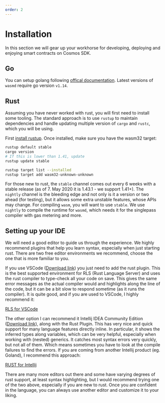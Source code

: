 ```yaml
---
order: 2
---
```


# Installation

In this section we will gear up your workhorse for developing, deploying and enjoying smart contracts on Cosmos SDK.

## Go

You can setup golang following [offical documentation](https://github.com/golang/go/wiki#working-with-go).
Latest versions of `wasmd` require go version `v1.14`.

## Rust

Assuming you have never worked with rust, you will first need to install some tooling. The standard approach is to use `rustup` to maintain dependencies and handle updating multiple version of `cargo` and `rustc`, which you will be using.

First [install rustup](https://rustup.rs/). Once installed, make sure you have the wasm32 target:

```bash
rustup default stable
cargo version
# If this is lower than 1.41, update
rustup update stable

rustup target list --installed
rustup target add wasm32-unknown-unknown
```

For those new to rust, the `stable` channel comes out every 6 weeks with a stable release (as of 7. May 2020 it is 1.43.1 - we support 1.41+). The `nightly` channel is the bleeding edge and not only is it a version or two ahead (for testing), but it allows some extra unstable features, whose APIs may change. For compiling `wasm`, you will want to use `stable`. We use
`nightly` to compile the runtime for `wasmd`, which needs it for the singlepass compiler with gas metering and more.

## Setting up your IDE

We will need a good editor to guide us through the experience. We highly recommend plugins that help you learn syntax, especially when just starting rust. There are two free editor environments we recommend, choose the one that is more familiar to you.

If you use VSCode ([Download link](https://code.visualstudio.com/download)) you just need to add the rust plugin. This is the best supported environment for RLS (Rust Language Server) and uses the rust compiler to type-check all your code on save. This gives the same error messages as the actual compiler would and highlights along the line of the code, but it can be a bit slow to respond sometime (as it runs the compiler). It is quite good, and if you are used to VSCode, I highly recommend it:

[RLS for VSCode](https://marketplace.visualstudio.com/items?itemName=rust-lang.rust)

The other option I can recommend it Intellij IDEA Community Edition ([Download link](https://www.jetbrains.com/idea/download/)), along with the Rust Plugin. This has very nice and quick support for many language features directly inline. In particular, it shows the inferred types along variables, which can be very helpful, especially when working with (nested) generics. It catches most syntax errors very quickly, but not all of them. Which means sometimes you have to look at the compile failures to find the errors. If you are coming from another Intellij product (eg. Goland), I recommend this approach:

[RUST for Intellij](https://intellij-rust.github.io/)

There are many more editors out there and some have varying degrees of rust support, at least syntax highlighting, but I would recommend trying one of the two above, especially if you are new to rust. Once you are confident in the language, you can always use another editor and customize it to your liking.
